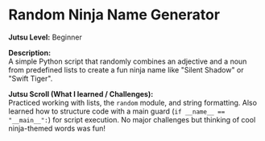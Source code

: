 # Random Ninja Name Generator

**Jutsu Level:** Beginner

**Description:**  
A simple Python script that randomly combines an adjective and a noun from predefined lists to create a fun ninja name like "Silent Shadow" or "Swift Tiger".

**Jutsu Scroll (What I learned / Challenges):**  
Practiced working with lists, the `random` module, and string formatting. Also learned how to structure code with a main guard (`if __name__ == "__main__":`) for script execution. No major challenges but thinking of cool ninja-themed words was fun!
